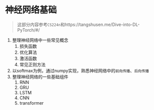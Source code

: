 # 神经网络基础
> 这部分内容参考`CS224n`和https://tangshusen.me/Dive-into-DL-PyTorch/#/

1. 整理神经网络中一些常见概念
    1. 损失函数
    2. 优化算法
    3. 激活函数
    4. 常见正则方法
2. 以softmax为例，通过numpy实现，熟悉神经网络中的`前向传播`、`后向传播`
3. 整理神经网络的一些基础组件
    1. RNN
    2. GRU
    3. LSTM
    4. CNN
    5. transformer